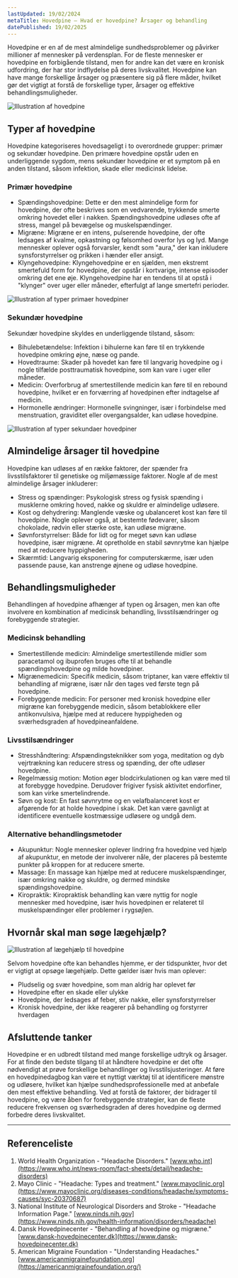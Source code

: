 ```yaml
---
lastUpdated: 19/02/2024
metaTitle: Hovedpine – Hvad er hovedpine? Årsager og behandling
datePublished: 19/02/2025
---
```


Hovedpine er en af de mest almindelige sundhedsproblemer og påvirker millioner af mennesker på verdensplan. For de fleste mennesker er hovedpine en forbigående tilstand, men for andre kan det være en kronisk udfordring, der har stor indflydelse på deres livskvalitet. Hovedpine kan have mange forskellige årsager og præsentere sig på flere måder, hvilket gør det vigtigt at forstå de forskellige typer, årsager og effektive behandlingsmuligheder.

![Illustration af hovedpine](/images/articles/Hovedpine_behandling.webp)

## Typer af hovedpine

Hovedpine kategoriseres hovedsageligt i to overordnede grupper: primær og sekundær hovedpine. Den primære hovedpine opstår uden en underliggende sygdom, mens sekundær hovedpine er et symptom på en anden tilstand, såsom infektion, skade eller medicinsk lidelse.

### Primær hovedpine

- Spændingshovedpine: Dette er den mest almindelige form for hovedpine, der ofte beskrives som en vedvarende, trykkende smerte omkring hovedet eller i nakken. Spændingshovedpine udløses ofte af stress, mangel på bevægelse og muskelspændinger.
- Migræne: Migræne er en intens, pulserende hovedpine, der ofte ledsages af kvalme, opkastning og følsomhed overfor lys og lyd. Mange mennesker oplever også forvarsler, kendt som "aura," der kan inkludere synsforstyrrelser og prikken i hænder eller ansigt.
- Klyngehovedpine: Klyngehovedpine er en sjælden, men ekstremt smertefuld form for hovedpine, der opstår i kortvarige, intense episoder omkring det ene øje. Klyngehovedpine har en tendens til at opstå i "klynger" over uger eller måneder, efterfulgt af lange smertefri perioder.

![Illustration af typer primaer hovedpiner](/images/articles/Hovedpine_aarsager_primaer.png)

### Sekundær hovedpine

Sekundær hovedpine skyldes en underliggende tilstand, såsom:

- Bihulebetændelse: Infektion i bihulerne kan føre til en trykkende hovedpine omkring øjne, næse og pande.
- Hovedtraume: Skader på hovedet kan føre til langvarig hovedpine og i nogle tilfælde posttraumatisk hovedpine, som kan vare i uger eller måneder.
- Medicin: Overforbrug af smertestillende medicin kan føre til en rebound hovedpine, hvilket er en forværring af hovedpinen efter indtagelse af medicin.
- Hormonelle ændringer: Hormonelle svingninger, især i forbindelse med menstruation, graviditet eller overgangsalder, kan udløse hovedpine.

![Illustration af typer sekundaer hovedpiner](/images/articles/Hovedpine_aarsage_sekundaer.png)

## Almindelige årsager til hovedpine

Hovedpine kan udløses af en række faktorer, der spænder fra livsstilsfaktorer til genetiske og miljømæssige faktorer. Nogle af de mest almindelige årsager inkluderer:

- Stress og spændinger: Psykologisk stress og fysisk spænding i musklerne omkring hoved, nakke og skuldre er almindelige udløsere.
- Kost og dehydrering: Manglende væske og ubalanceret kost kan føre til hovedpine. Nogle oplever også, at bestemte fødevarer, såsom chokolade, rødvin eller stærke oste, kan udløse migræne.
- Søvnforstyrrelser: Både for lidt og for meget søvn kan udløse hovedpine, især migræne. At opretholde en stabil søvnrytme kan hjælpe med at reducere hyppigheden.
- Skærmtid: Langvarig eksponering for computerskærme, især uden passende pause, kan anstrenge øjnene og udløse hovedpine.

## Behandlingsmuligheder

Behandlingen af hovedpine afhænger af typen og årsagen, men kan ofte involvere en kombination af medicinsk behandling, livsstilsændringer og forebyggende strategier.

### Medicinsk behandling

- Smertestillende medicin: Almindelige smertestillende midler som paracetamol og ibuprofen bruges ofte til at behandle spændingshovedpine og milde hovedpiner.
- Migrænemedicin: Specifik medicin, såsom triptaner, kan være effektiv til behandling af migræne, især når den tages ved første tegn på hovedpine.
- Forebyggende medicin: For personer med kronisk hovedpine eller migræne kan forebyggende medicin, såsom betablokkere eller antikonvulsiva, hjælpe med at reducere hyppigheden og sværhedsgraden af hovedpineanfaldene.

### Livsstilsændringer

- Stresshåndtering: Afspændingsteknikker som yoga, meditation og dyb vejrtrækning kan reducere stress og spænding, der ofte udløser hovedpine.
- Regelmæssig motion: Motion øger blodcirkulationen og kan være med til at forebygge hovedpine. Derudover frigiver fysisk aktivitet endorfiner, som kan virke smertelindrende.
- Søvn og kost: En fast søvnrytme og en velafbalanceret kost er afgørende for at holde hovedpine i skak. Det kan være gavnligt at identificere eventuelle kostmæssige udløsere og undgå dem.

### Alternative behandlingsmetoder

- Akupunktur: Nogle mennesker oplever lindring fra hovedpine ved hjælp af akupunktur, en metode der involverer nåle, der placeres på bestemte punkter på kroppen for at reducere smerte.
- Massage: En massage kan hjælpe med at reducere muskelspændinger, især omkring nakke og skuldre, og dermed mindske spændingshovedpine.
- Kiropraktik: Kiropraktisk behandling kan være nyttig for nogle mennesker med hovedpine, især hvis hovedpinen er relateret til muskelspændinger eller problemer i rygsøjlen.

## Hvornår skal man søge lægehjælp?

![Illustration af lægehjælp til hovedpine](/images/articles/Hovedpine_lægehjælp.webp)

Selvom hovedpine ofte kan behandles hjemme, er der tidspunkter, hvor det er vigtigt at opsøge lægehjælp. Dette gælder især hvis man oplever:

- Pludselig og svær hovedpine, som man aldrig har oplevet før
- Hovedpine efter en skade eller ulykke
- Hovedpine, der ledsages af feber, stiv nakke, eller synsforstyrrelser
- Kronisk hovedpine, der ikke reagerer på behandling og forstyrrer hverdagen

## Afsluttende tanker

Hovedpine er en udbredt tilstand med mange forskellige udtryk og årsager. For at finde den bedste tilgang til at håndtere hovedpine er det ofte nødvendigt at prøve forskellige behandlinger og livsstilsjusteringer. At føre en hovedpinedagbog kan være et nyttigt værktøj til at identificere mønstre og udløsere, hvilket kan hjælpe sundhedsprofessionelle med at anbefale den mest effektive behandling. Ved at forstå de faktorer, der bidrager til hovedpine, og være åben for forebyggende strategier, kan de fleste reducere frekvensen og sværhedsgraden af deres hovedpine og dermed forbedre deres livskvalitet.

---

## Referenceliste

1. World Health Organization - "Headache Disorders." [www.who.int](https://www.who.int/news-room/fact-sheets/detail/headache-disorders)
2. Mayo Clinic - "Headache: Types and treatment." [www.mayoclinic.org](https://www.mayoclinic.org/diseases-conditions/headache/symptoms-causes/syc-20370687)
3. National Institute of Neurological Disorders and Stroke - "Headache Information Page." [www.ninds.nih.gov](https://www.ninds.nih.gov/health-information/disorders/headache)
4. Dansk Hovedpinecenter - "Behandling af hovedpine og migræne." [www.dansk-hovedpinecenter.dk](https://www.dansk-hovedpinecenter.dk)
5. American Migraine Foundation - "Understanding Headaches." [www.americanmigrainefoundation.org](https://americanmigrainefoundation.org/)
